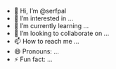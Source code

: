 - 👋 Hi, I’m @serfpal
- 👀 I’m interested in ...
- 🌱 I’m currently learning ...
- 💞️ I’m looking to collaborate on ...
- 📫 How to reach me ...
- 😄 Pronouns: ...
- ⚡ Fun fact: ...

<!---
serfpal/serfpal is a ✨ special ✨ repository because its `README.md` (this file) appears on your GitHub profile.
You can click the Preview link to take a look at your changes.
--->

